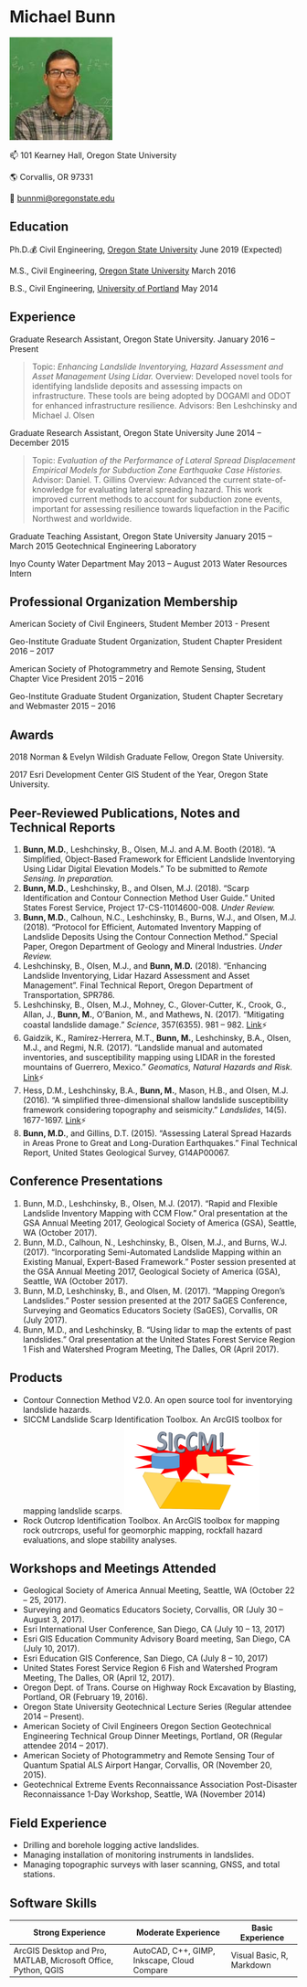 # Michael Bunn

![Michael Bunn](/photos/bunn_michael.jpg)

:mailbox: 101 Kearney Hall, Oregon State University

:earth_americas: Corvallis, OR 97331

:e-mail: bunnmi@oregonstate.edu

## Education

Ph.D.:moneybag: Civil Engineering, [Oregon State University](https://cce.oregonstate.edu/phd-degree-requirements) June 2019 (Expected)

M.S., Civil Engineering, [Oregon State University](https://cce.oregonstate.edu/ms-civil-engineering-degree-requirements) March 2016

B.S., Civil Engineering, [University of Portland](https://engineering.up.edu/abet-accredited-undergraduate-programs/civil-engineering.html)	May 2014

## Experience

Graduate Research Assistant, Oregon State University.	January 2016 – Present
>Topic: *Enhancing Landslide Inventorying, Hazard Assessment and Asset Management Using Lidar.*
>Overview: Developed novel tools for identifying landslide deposits and assessing impacts on infrastructure. These tools are being adopted by DOGAMI and ODOT for enhanced infrastructure resilience.
>Advisors: Ben Leshchinsky and Michael J. Olsen

Graduate Research Assistant, Oregon State University	June 2014 – December 2015
>Topic: *Evaluation of the Performance of Lateral Spread Displacement Empirical Models for Subduction Zone Earthquake Case Histories.*
>Advisor: Daniel. T. Gillins
>Overview: Advanced the current state-of-knowledge for evaluating lateral spreading hazard. This work improved current methods to account for subduction zone events, important for assessing resilience towards liquefaction in the Pacific Northwest and worldwide.

Graduate Teaching Assistant, Oregon State University	January 2015 – March 2015
Geotechnical Engineering Laboratory

Inyo County Water Department	May 2013 – August 2013
Water Resources Intern

## Professional Organization Membership

American Society of Civil Engineers, Student Member	2013 - Present

Geo-Institute Graduate Student Organization, Student Chapter President	2016 – 2017

American Society of Photogrammetry and Remote Sensing, Student Chapter Vice President	2015 – 2016

Geo-Institute Graduate Student Organization, Student Chapter Secretary and Webmaster	2015 – 2016

## Awards

2018 Norman & Evelyn Wildish Graduate Fellow, Oregon State University.

2017 Esri Development Center GIS Student of the Year, Oregon State University.

## Peer-Reviewed Publications, Notes and Technical Reports

1. **Bunn, M.D.**, Leshchinsky, B., Olsen, M.J. and A.M. Booth (2018). “A Simplified, Object-Based Framework for Efficient Landslide Inventorying Using Lidar Digital Elevation Models.” To be submitted to *Remote Sensing. In preparation.*
1. **Bunn, M.D.**, Leshchinsky, B., and Olsen, M.J. (2018). “Scarp Identification and Contour Connection Method User Guide.” United States Forest Service, Project 17-CS-11014600-008. *Under Review.*
1. **Bunn, M.D.**, Calhoun, N.C., Leshchinsky, B., Burns, W.J., and Olsen, M.J. (2018). “Protocol for Efficient, Automated Inventory Mapping of Landslide Deposits Using the Contour Connection Method.” Special Paper, Oregon Department of Geology and Mineral Industries. *Under Review.*
1. Leshchinsky, B., Olsen, M.J., and **Bunn, M.D.** (2018). “Enhancing Landslide Inventorying, Lidar Hazard Assessment and Asset Management”. Final Technical Report, Oregon Department of Transportation, SPR786.
1. Leshchinsky, B., Olsen, M.J., Mohney, C., Glover-Cutter, K., Crook, G., Allan, J., **Bunn, M.**, O’Banion, M., and Mathews, N. (2017). “Mitigating coastal landslide damage.” *Science*, 357(6355). 981 – 982. [Link](http://science.sciencemag.org/content/357/6355/981.2):zap:
1. Gaidzik, K., Ramírez-Herrera, M.T., **Bunn, M.**, Leshchinsky, B.A., Olsen, M.J., and Regmi, N.R. (2017). “Landslide manual and automated inventories, and susceptibility mapping using LIDAR in the forested mountains of Guerrero, Mexico.” *Geomatics, Natural Hazards and Risk.* [Link](https://www.tandfonline.com/doi/abs/10.1080/19475705.2017.1292560):zap:
1. Hess, D.M., Leshchinsky, B.A., **Bunn, M.**, Mason, H.B., and Olsen, M.J. (2016). “A simplified three-dimensional shallow landslide susceptibility framework considering topography and seismicity.” *Landslides*, 14(5). 1677-1697. [Link](https://link.springer.com/article/10.1007/s10346-017-0810-2):zap:
1. **Bunn, M.D.**, and Gillins, D.T. (2015). “Assessing Lateral Spread Hazards in Areas Prone to Great and Long-Duration Earthquakes.” Final Technical Report, United States Geological Survey, G14AP00067.

## Conference Presentations

1. Bunn, M.D., Leshchinsky, B., Olsen, M.J. (2017). “Rapid and Flexible Landslide Inventory Mapping with CCM Flow.” Oral presentation at the GSA Annual Meeting 2017, Geological Society of America (GSA), Seattle, WA (October 2017).
1. Bunn, M.D., Calhoun, N., Leshchinsky, B., Olsen, M.J., and Burns, W.J. (2017). “Incorporating Semi-Automated Landslide Mapping within an Existing Manual, Expert-Based Framework.” Poster session presented at the GSA Annual Meeting 2017, Geological Society of America (GSA), Seattle, WA (October 2017).
1. Bunn, M.D, Leshchinsky, B., and Olsen, M. (2017). “Mapping Oregon’s Landslides.” Poster session presented at the 2017 SaGES Conference, Surveying and Geomatics Educators Society (SaGES), Corvallis, OR (July 2017).
1. Bunn, M.D., and Leshchinsky, B. “Using lidar to map the extents of past landslides.” Oral presentation at the United States Forest Service Region 1 Fish and Watershed Program Meeting, The Dalles, OR (April 2017).

## Products

* Contour Connection Method V2.0. An open source tool for inventorying landslide hazards.
* SICCM Landslide Scarp Identification Toolbox. An ArcGIS toolbox for mapping landslide scarps.
![SICCM](/photos/SICCM_inv_map_proj_20pct.png)
* Rock Outcrop Identification Toolbox. An ArcGIS toolbox for mapping rock outrcrops, useful for geomorphic mapping, rockfall hazard evaluations, and slope stability analyses.

## Workshops and Meetings Attended

* Geological Society of America Annual Meeting, Seattle, WA (October 22 – 25, 2017).
* Surveying and Geomatics Educators Society, Corvallis, OR (July 30 – August 3, 2017).
* Esri International User Conference, San Diego, CA (July 10 – 13, 2017)
* Esri GIS Education Community Advisory Board meeting, San Diego, CA (July 10, 2017).
* Esri Education GIS Conference, San Diego, CA (July 8 – 10, 2017)
* United States Forest Service Region 6 Fish and Watershed Program Meeting, The Dalles, OR (April 12, 2017).
* Oregon Dept. of Trans. Course on Highway Rock Excavation by Blasting, Portland, OR (February 19, 2016).
* Oregon State University Geotechnical Lecture Series (Regular attendee 2014 – Present).
* American Society of Civil Engineers Oregon Section Geotechnical Engineering Technical Group Dinner Meetings, Portland, OR (Regular attendee 2014 – 2017).
* American Society of Photogrammetry and Remote Sensing Tour of Quantum Spatial ALS Airport Hangar, Corvallis, OR (November 20, 2015).
* Geotechnical Extreme Events Reconnaissance Association Post-Disaster Reconnaissance 1-Day Workshop, Seattle, WA (November 2014)

## Field Experience

* Drilling and borehole logging active landslides.
* Managing installation of monitoring instruments in landslides.
* Managing topographic surveys with laser scanning, GNSS, and total stations.

[comment]: <> (Turn the following section into a table)
## Software Skills

Strong Experience | Moderate Experience | Basic Experience
------------------|---------------------|-----------------|
ArcGIS Desktop and Pro, MATLAB, Microsoft Office, Python, QGIS|AutoCAD, C++, GIMP, Inkscape, Cloud Compare|Visual Basic, R, Markdown
